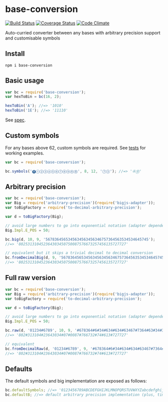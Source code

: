 # base-conversion

[![Build Status](https://travis-ci.org/javiercejudo/base-conversion.svg)](https://travis-ci.org/javiercejudo/base-conversion)
[![Coverage Status](https://coveralls.io/repos/javiercejudo/base-conversion/badge.svg?branch=master)](https://coveralls.io/r/javiercejudo/base-conversion?branch=master)
[![Code Climate](https://codeclimate.com/github/javiercejudo/base-conversion/badges/gpa.svg)](https://codeclimate.com/github/javiercejudo/base-conversion)

Auto-curried converter between any bases with arbitrary precision support and customisable symbols

## Install

    npm i base-conversion

## Basic usage

```js
var bc = require('base-conversion');
var hexToBin = bc(16, 2);

hexToBin('A'); //=> '1010'
hexToBin('1E'); //=> '11110'
```

See [spec](test/spec.js).

## Custom symbols

For any bases above 62, custom symbols are required.
See [tests](test/bigint-base-converter.js) for working examples.

```js
var bc = require('base-conversion');

bc.symbols('⓿①②③④⑤⑥⑦⑧⑨ⒶⒷ', 8, 12, '⑦③'); //=> '④Ⓑ'
```

## Arbitrary precision

```js
var bc = require('base-conversion');
var Big = require('arbitrary-precision')(require('bigjs-adapter'));
var toBigFactory = require('to-decimal-arbitrary-precision');

var d = toBigFactory(Big);

// avoid large numbers to go into exponential notation (adapter dependent)
Big.Impl.E_POS = 50;

bc.big(d, 10, 9, '5678364565345634563456346757364563534534645745');
//=> '802531310452364303450750087576673257456135727727'

// equivalent but it skips a trivial decimal to decimal conversion
bc.fromDecimalBig(d, 9, '5678364565345634563456346757364563534534645745');
//=> '802531310452364303450750087576673257456135727727'
```

## Full raw version

```js
var bc = require('base-conversion');
var Big = require('arbitrary-precision')(require('bigjs-adapter'));
var toBigFactory = require('to-decimal-arbitrary-precision');

var d = toBigFactory(Big);

// avoid large numbers to go into exponential notation (adapter dependent)
Big.Impl.E_POS = 50;

bc.raw(d, '01234#6789', 10, 9, '#678364#6#34#634#634#63467#7364#63#34#3464#74#');
//=> '802#313104#23643034#07#0087#766732#74#613#727727'

// equivalent
bc.fromDecimalRaw(d, '01234#6789', 9, '#678364#6#34#634#634#63467#7364#63#34#3464#74#');
//=> '802#313104#23643034#07#0087#766732#74#613#727727'
```

## Defaults

The default symbols and big implementation are exposed as follows:

```js
bc.defaultSymbols; //=> '0123456789ABCDEFGHIJKLMNOPQRSTUVWXYZabcdefghijklmnopqrstuvwxyz'
bc.defaultB; //=> default arbitrary precision implementation (plus, times, div, mod & pow)
```
